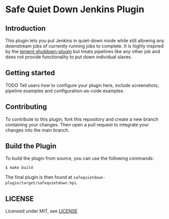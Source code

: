 # Safe Quiet Down Jenkins Plugin

## Introduction

This plugin lets you put Jenkins in quiet-down mode while still allowing any
downstream jobs of currently running jobs to complete. It is highly inspired
by the [lenient-shutdown-plugin](https://github.com/jenkinsci/lenient-shutdown-plugin)
but treats pipelines like any other job and does not provide functionality to
put down individual slaves.

## Getting started

TODO Tell users how to configure your plugin here, include screenshots, pipeline examples and 
configuration-as-code examples.

## Contributing

To contribute to this plugin, fork this repository and create a new branch
containing your changes. Then open a pull request to integrate your changes
into the main branch.

## Build the Plugin

To build the plugin from source, you can use the following commands:

    $ make build

The final plugin is then found at `safequietdown-plugin/target/safequietdown.hpi`.

## LICENSE

Licensed under MIT, see [LICENSE](LICENSE.md)

